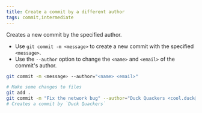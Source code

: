 ```yaml
---
title: Create a commit by a different author
tags: commit,intermediate
---
```


Creates a new commit by the specified author.

- Use `git commit -m <message>` to create a new commit with the specified `<message>`.
- Use the `--author` option to change the `<name>` and `<email>` of the commit's author.

```sh
git commit -m <message> --author="<name> <email>"
```

```sh
# Make some changes to files
git add .
git commit -m "Fix the network bug" --author="Duck Quackers <cool.duck@qua.ck>"
# Creates a commit by `Duck Quackers`
```
